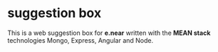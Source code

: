 # suggestion box

This is a web suggestion box for **e.near** written with the **MEAN stack** technologies Mongo, Express, Angular and Node.